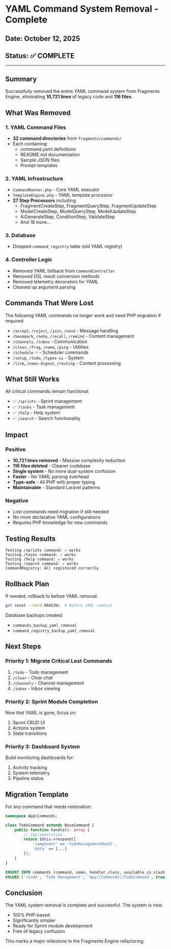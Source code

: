 # YAML Command System Removal - Complete
## Date: October 12, 2025
## Status: ✅ COMPLETE

---

## Summary
Successfully removed the entire YAML command system from Fragments Engine, eliminating **10,721 lines** of legacy code and **116 files**.

## What Was Removed

### 1. YAML Command Files
- **32 command directories** from `fragments/commands/`
- Each containing:
  - command.yaml definitions
  - README.md documentation
  - Sample JSON files
  - Prompt templates

### 2. YAML Infrastructure
- `CommandRunner.php` - Core YAML executor
- `TemplateEngine.php` - YAML template processor
- **27 Step Processors** including:
  - FragmentCreateStep, FragmentQueryStep, FragmentUpdateStep
  - ModelCreateStep, ModelQueryStep, ModelUpdateStep
  - AiGenerateStep, ConditionStep, ValidateStep
  - And 18 more...

### 3. Database
- Dropped `command_registry` table (old YAML registry)

### 4. Controller Logic
- Removed YAML fallback from `CommandController`
- Removed DSL result conversion methods
- Removed telemetry decorators for YAML
- Cleaned up argument parsing

## Commands That Were Lost

The following YAML commands no longer work and need PHP migration if required:
- `/accept`, `/reject`, `/join`, `/send` - Message handling
- `/bookmark`, `/note`, `/recall`, `/remind` - Content management
- `/channels`, `/inbox` - Communication
- `/clear`, `/frag`, `/name`, `/ping` - Utilities
- `/schedule-*` - Scheduler commands
- `/setup`, `/todo`, `/types-ui` - System
- `/link`, `/news-digest`, `/routing` - Content processing

## What Still Works

All critical commands remain functional:
- ✅ `/sprints` - Sprint management
- ✅ `/tasks` - Task management
- ✅ `/help` - Help system
- ✅ `/search` - Search functionality

## Impact

### Positive
- **10,721 lines removed** - Massive complexity reduction
- **116 files deleted** - Cleaner codebase
- **Single system** - No more dual-system confusion
- **Faster** - No YAML parsing overhead
- **Type-safe** - All PHP with proper typing
- **Maintainable** - Standard Laravel patterns

### Negative
- Lost commands need migration if still needed
- No more declarative YAML configurations
- Requires PHP knowledge for new commands

## Testing Results

```
Testing /sprints command: ✓ works
Testing /tasks command: ✓ works
Testing /help command: ✓ works
Testing /search command: ✓ works
CommandRegistry: All registered correctly
```

## Rollback Plan

If needed, rollback to before YAML removal:
```bash
git reset --hard 88453bc  # Before YAML removal
```

Database backups created:
- `commands_backup_yaml_removal`
- `command_registry_backup_yaml_removal`

## Next Steps

### Priority 1: Migrate Critical Lost Commands
1. `/todo` - Todo management
2. `/clear` - Clear chat
3. `/channels` - Channel management
4. `/inbox` - Inbox viewing

### Priority 2: Sprint Module Completion
Now that YAML is gone, focus on:
1. Sprint CRUD UI
2. Actions system
3. State transitions

### Priority 3: Dashboard System
Build monitoring dashboards for:
1. Activity tracking
2. System telemetry
3. Pipeline status

## Migration Template

For any command that needs restoration:

```php
namespace App\Commands;

class TodoCommand extends BaseCommand {
    public function handle(): array {
        // Implementation
        return $this->respond([
            'component' => 'TodoManagementModal',
            'data' => [...]
        ]);
    }
}
```

```sql
INSERT INTO commands (command, name, handler_class, available_in_slash)
VALUES ('/todo', 'Todo Management', 'App\\Commands\\TodoCommand', true);
```

## Conclusion

The YAML system removal is complete and successful. The system is now:
- 100% PHP-based
- Significantly simpler
- Ready for Sprint module development
- Free of legacy confusion

This marks a major milestone in the Fragments Engine refactoring.